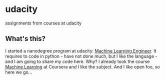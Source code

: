 # udacity
assignments from courses at udacity

## What's this?
I started a nanodegree program at udacity: [Machine Learning Engineer](https://www.udacity.com/course/machine-learning-engineer-nanodegree--nd009). It requires to code in python - have not done much, but I like the language - and I am going to share my code here. Why? I already took the course [Machine Learning](https://www.coursera.org/learn/machine-learning) at Coursera and I like the subject. And I like open foo, so here we go...
